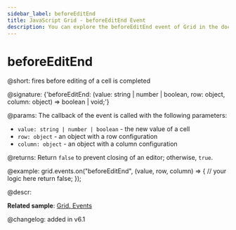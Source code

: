 ```yaml
---
sidebar_label: beforeEditEnd
title: JavaScript Grid - beforeEditEnd Event 
description: You can explore the beforeEditEnd event of Grid in the documentation of the DHTMLX JavaScript UI library. Browse developer guides and API reference, try out code examples and live demos, and download a free 30-day evaluation version of DHTMLX Suite.
---
```


# beforeEditEnd

@short: fires before editing of a cell is completed

@signature: {'beforeEditEnd: (value: string | number | boolean, row: object, column: object) => boolean | void;'}

@params:
The callback of the event is called with the following parameters:

- `value: string | number | boolean` - the new value of a cell
- `row: object` - an object with a row configuration
- `column: object` - an object with a column configuration

@returns:
Return `false` to prevent closing of an editor; otherwise, `true`.

@example:
grid.events.on("beforeEditEnd", (value, row, column) => {
    // your logic here
    return false;
});

@descr:


**Related sample**: [Grid. Events](https://snippet.dhtmlx.com/9zeyp4ds)

@changelog: added in v6.1
